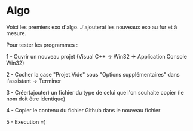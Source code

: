 # Algo

Voici les premiers exo d'algo.
J'ajouterai les nouveaux exo au fur et à mesure. 

Pour tester les programmes :

1 - Ouvrir un nouveau projet (Visual C++ -> Win32 -> Application Console Win32)

2 - Cocher la case "Projet Vide" sous "Options supplémentaires" dans l'assistant -> Terminer

3 - Créer(ajouter) un fichier du type de celui que l'on souhaite copier (le nom doit être identique)

4 - Copier le contenu du fichier Github dans le nouveau fichier

5 - Execution =)

